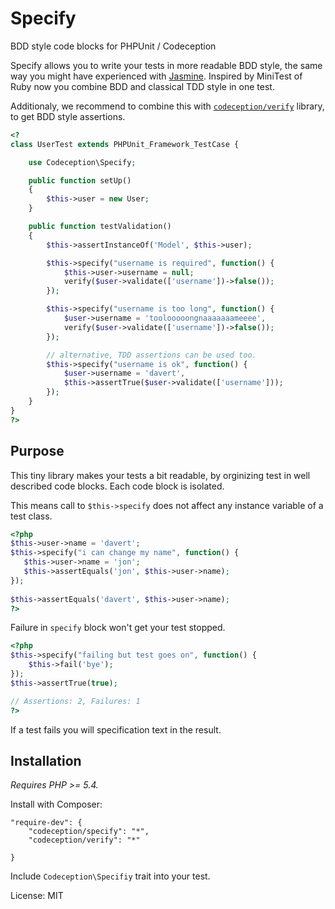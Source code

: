 Specify
=======

BDD style code blocks for PHPUnit / Codeception

Specify allows you to write your tests in more readable BDD style, the same way you might have experienced with [Jasmine](http://pivotal.github.io/jasmine/).
Inspired by MiniTest of Ruby now you combine BDD and classical TDD style in one test.

Additionaly, we recommend to combine this with [`codeception/verify`](https://github.com/Codeception/Verify) library, to get BDD style assertions.

``` php
<?
class UserTest extends PHPUnit_Framework_TestCase {

	use Codeception\Specify;

	public function setUp()
	{		
		$this->user = new User;
	}

	public function testValidation()
	{
		$this->assertInstanceOf('Model', $this->user);

		$this->specify("username is required", function() {
			$this->user->username = null;
			verify($user->validate(['username'])->false());	
		});

		$this->specify("username is too long", function() {
			$user->username = 'toolooooongnaaaaaaameeee',
			verify($user->validate(['username'])->false());			
		});

		// alternative, TDD assertions can be used too.
		$this->specify("username is ok", function() {
			$user->username = 'davert',
			$this->assertTrue($user->validate(['username']));			
		});				
	}
}
?>
```

## Purpose

This tiny library makes your tests a bit readable, by orginizing test in well described code blocks.
Each code block is isolated. 

This means call to `$this->specify` does not affect any instance variable of a test class.

``` php
<?php
$this->user->name = 'davert';
$this->specify("i can change my name", function() {
   $this->user->name = 'jon';
   $this->assertEquals('jon', $this->user->name);
});
       
$this->assertEquals('davert', $this->user->name);
?>        
```


Failure in `specify` block won't get your test stopped.

``` php
<?php
$this->specify("failing but test goes on", function() {
	$this->fail('bye');
});
$this->assertTrue(true);

// Assertions: 2, Failures: 1
?>
```

If a test fails you will specification text in the result.


## Installation

*Requires PHP >= 5.4.*

Install with Composer:


```
"require-dev": {
    "codeception/specify": "*",
    "codeception/verify": "*"

}
```
Include `Codeception\Specifiy` trait into your test.

License: MIT